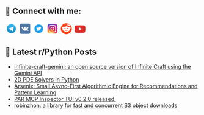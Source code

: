 ## 🔎 Connect with me:
[<img src="https://github.com/bullbesh/bullbesh/blob/main/images/Telegram.png" width="32" height="32" />](https://t.me/bullbesh)
[<img src="https://github.com/bullbesh/bullbesh/blob/main/images/VK.png" width="32" height="32" />](https://vk.com/bullbesh)
[<img src="https://github.com/bullbesh/bullbesh/blob/main/images/Twitter.png" width="32" height="32" />](https://twitter.com/bullbesh1)
[<img src="https://github.com/bullbesh/bullbesh/blob/main/images/Instagram.png" width="32" height="32" />](https://www.instagram.com/bullbesh)
[<img src="https://github.com/bullbesh/bullbesh/blob/main/images/Reddit.png" width="32" height="32" />](https://www.reddit.com/user/bullbesh)
[<img src="https://github.com/bullbesh/bullbesh/blob/main/images/YouTube.png" width="32" height="32" />](https://www.youtube.com/channel/UCtfjRs6uzgq5mfm8S06WTcg)

## 📕 Latest r/Python Posts
<!-- BLOG-POST-LIST:START -->
- [infinite-craft-gemini: an open source version of Infinite Craft using the Gemini API](https://www.reddit.com/r/Python/comments/1matqbx/infinitecraftgemini_an_open_source_version_of/)
- [2D PDE Solvers In Python](https://www.reddit.com/r/Python/comments/1mat3js/2d_pde_solvers_in_python/)
- [Arsenix: Small Async-First Algorithmic Engine for Recommendations and Pattern Learning](https://www.reddit.com/r/Python/comments/1maslkc/arsenix_small_asyncfirst_algorithmic_engine_for/)
- [PAR MCP Inspector TUI v0.2.0 released.](https://www.reddit.com/r/Python/comments/1mapwjr/par_mcp_inspector_tui_v020_released/)
- [robinzhon: a library for fast and concurrent S3 object downloads](https://www.reddit.com/r/Python/comments/1maocfk/robinzhon_a_library_for_fast_and_concurrent_s3/)
<!-- BLOG-POST-LIST:END -->
